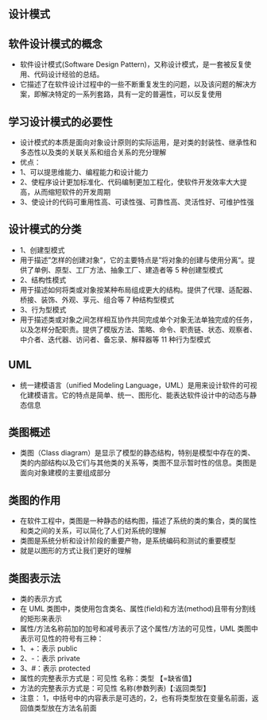## 设计模式

## 软件设计模式的概念
* 软件设计模式(Software Design Pattern)，又称设计模式，是一套被反复使用、代码设计经验的总结。
* 它描述了在软件设计过程中的一些不断重复发生的问题，以及该问题的解决方案，即解决特定的一系列套路，具有一定的普遍性，可以反复使用

## 学习设计模式的必要性
* 设计模式的本质是面向对象设计原则的实际运用，是对类的封装性、继承性和多态性以及类的关联关系和组合关系的充分理解
* 优点：
* 1、可以提思维能力、编程能力和设计能力
* 2、使程序设计更加标准化、代码编制更加工程化，使软件开发效率大大提高，从而缩短软件的开发周期
* 3、使设计的代码可重用性高、可读性强、可靠性高、灵活性好、可维护性强

## 设计模式的分类
* 1、创建型模式
* 用于描述”怎样的创建对象“，它的主要特点是”将对象的创建与使用分离“。提供了单例、原型、工厂方法、抽象工厂、建造者等 5 种创建型模式
* 2、结构性模式
* 用于描述如何将类或对象按某种布局组成更大的结构。提供了代理、适配器、桥接、装饰、外观、享元、组合等 7 种结构型模式
* 3、行为型模式
* 用于描述类或对象之间怎样相互协作共同完成单个对象无法单独完成的任务，以及怎样分配职责。提供了模版方法、策略、命令、职责链、状态、观察者、中介者、迭代器、访问者、备忘录、解释器等 11 种行为型模式

## UML
* 统一建模语言（unified Modeling Language，UML）是用来设计软件的可视化建模语言。它的特点是简单、统一、图形化、能表达软件设计中的动态与静态信息

## 类图概述
* 类图（Class diagram）是显示了模型的静态结构，特别是模型中存在的类、类的内部结构以及它们与其他类的关系等，类图不显示暂时性的信息。类图是面向对象建模的主要组成部分

## 类图的作用
* 在软件工程中，类图是一种静态的结构图，描述了系统的类的集合，类的属性和类之间的关系，可以简化了人们对系统的理解
* 类图是系统分析和设计阶段的重要产物，是系统编码和测试的重要模型
* 就是以图形的方式让我们更好的理解

## 类图表示法
* 类的表示方式
* 在 UML 类图中，类使用包含类名、属性(field)和方法(method)且带有分割线的矩形来表示
* 属性/方法名称前加的加号和减号表示了这个属性/方法的可见性，UML 类图中表示可见性的符号有三种：
* 1、+：表示 public
* 2、-：表示 private
* 3、#：表示 protected
* 属性的完整表示方式是：可见性 名称：类型 【=缺省值】
* 方法的完整表示方式是：可见性 名称(参数列表)【:返回类型】
* 注意： 1，中括号中的内容表示是可选的，2，也有将类型放在变量名前面，返回值类型放在方法名前面